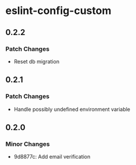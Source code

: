 # eslint-config-custom

## 0.2.2

### Patch Changes

- Reset db migration

## 0.2.1

### Patch Changes

- Handle possibly undefined environment variable

## 0.2.0

### Minor Changes

- 9d8877c: Add email verification
